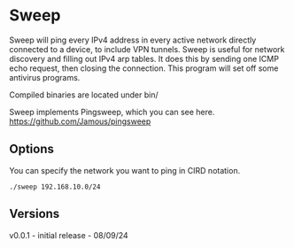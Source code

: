 Sweep
=====
Sweep will ping every IPv4 address in every active network directly connected to a device, to include VPN tunnels. Sweep is useful for network discovery and filling out IPv4 arp tables. It does this by sending one ICMP echo request, then closing the connection. This program will set off some antivirus programs.

Compiled binaries are located under bin/

Sweep implements Pingsweep, which you can see here. https://github.com/Jamous/pingsweep

Options
-------
You can specify the network you want to ping in CIRD notation.

```
./sweep 192.168.10.0/24
```

Versions
--------
v0.0.1 - initial release - 08/09/24